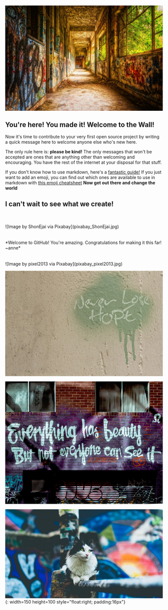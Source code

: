 ![Photo by Tama66 via Pixabay](pixabay_Tama66.jpg)

## You're here! You made it! Welcome to the Wall!

Now it's time to contribute to your very first open source project by writing a quick message here to welcome anyone else who's new here. 

The only rule here is: **please be kind!** The only messages that won't be accepted are ones that are anything other than welcoming and encouraging. You have the rest of the internet at your disposal for that stuff.

If you don't know how to use markdown, here's a [fantastic guide!](http://agea.github.io/tutorial.md/) If you just want to add an emoji, you can find out which ones are available to use in markdown with [this emoji cheatsheet](https://www.webfx.com/tools/emoji-cheat-sheet/)
**Now get out there and change the world**


**I can't wait to see what we create!**
<br>
-----------
<br>
<br>
![Image by ShonEjai via Pixabay](pixabay_ShonEjai.jpg)
<br>
<br>
<br>
*Welcome to GitHub! You're amazing. Congratulations for making it this far! ~anne* 
<br>
<br>
<br>
![Image by pixel2013 via Pixabay](pixabay_pixel2013.jpg)
<br>

![Image by ShonEjai via Pixabay](pixabay_ShonEjai(hope).jpg)
<br>

![Image by StockSnap via Pixabay](pixabay_StockSnap(beauty).jpg)










![Image by StockSnap via Pixabay](pixabay_StockSnap(cat).jpg){: width=150 height=100 style="float:right; padding:16px"}
